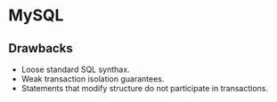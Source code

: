 # MySQL

## Drawbacks

- Loose standard SQL synthax.
- Weak transaction isolation guarantees.
- Statements that modify structure do not participate in transactions.
